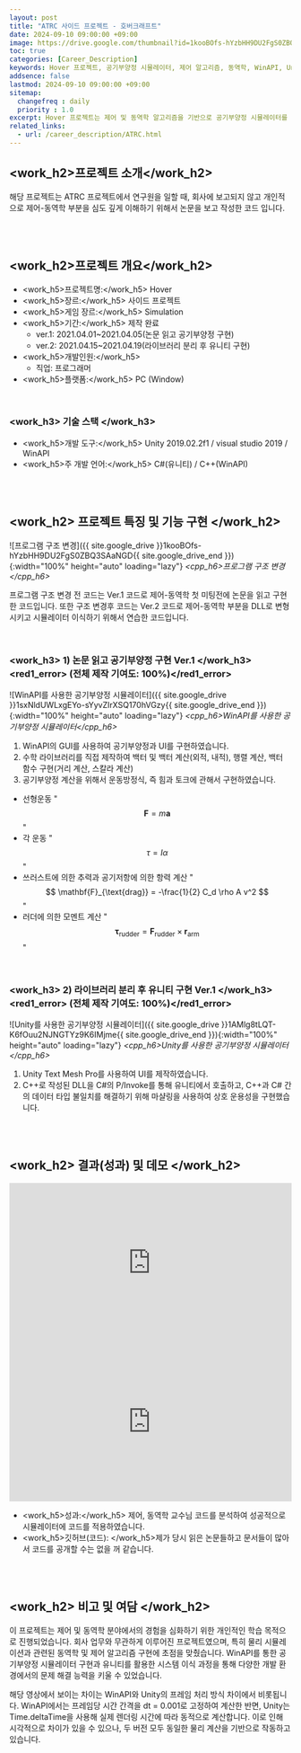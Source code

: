 ```yaml
---
layout: post
title: "ATRC 사이드 프로젝트 - 호버크래프트"
date: 2024-09-10 09:00:00 +09:00
image: https://drive.google.com/thumbnail?id=1kooBOfs-hYzbHH9DU2FgS0ZBQ3SAaNGD
toc: true
categories: [Career_Description]
keywords: Hover 프로젝트, 공기부양정 시뮬레이터, 제어 알고리즘, 동역학, WinAPI, Unity, 물리 시뮬레이션, C++, C#, P/Invoke, 마샬링, 사이드 프로젝트, 시뮬레이션 게임
addsence: false
lastmod: 2024-09-10 09:00:00 +09:00
sitemap:
  changefreq : daily
  priority : 1.0
excerpt: Hover 프로젝트는 제어 및 동역학 알고리즘을 기반으로 공기부양정 시뮬레이터를 개발한 사이드 프로젝트입니다. WinAPI와 Unity를 활용해 다양한 플랫폼에서 구현되었습니다.
related_links:
  - url: /career_description/ATRC.html
---
```


## <work_h2>프로젝트 소개</work_h2>

해당 프로젝트는 ATRC 프로젝트에서 연구원을 일할 때, 회사에 보고되지 않고 개인적으로 제어-동역학 부분을 심도 깊게 이해하기 위해서 논문을 보고 작성한 코드 입니다. 

<br>
<br>

## <work_h2>프로젝트 개요</work_h2>

- <span><work_h5>프로젝트명:</work_h5> Hover</span>
- <span><work_h5>장르:</work_h5> 사이드 프로젝트</span>
- <span><work_h5>게임 장르:</work_h5> Simulation</span>
- <span><work_h5>기간:</work_h5> 제작 완료</span>
  - ver.1: 2021.04.01~2021.04.05(논문 읽고 공기부양정 구현)
  - ver.2: 2021.04.15~2021.04.19(라이브러리 분리 후 유니티 구현)
- <span><work_h5>개발인원:</work_h5> </span>
  - 직업: 프로그래머
- <span><work_h5>플랫폼:</work_h5> PC (Window) </span>

<br>

### <work_h3> 기술 스택 </work_h3>

- <span><work_h5>개발 도구:</work_h5> Unity 2019.02.2f1 / visual studio 2019 / WinAPI  </span>
- <span><work_h5>주 개발 언어:</work_h5> C#(유니티) /  C++(WinAPI) </span>

<br>
<br>

## <work_h2> 프로젝트 특징 및 기능 구현 </work_h2>

![프로그램 구조 변경]({{ site.google_drive }}1kooBOfs-hYzbHH9DU2FgS0ZBQ3SAaNGD{{ site.google_drive_end }}){:width="100%" height="auto" loading="lazy"}
*<cpp_h6>프로그램 구조 변경</cpp_h6>*

프로그램 구조 변경 전 코드는 Ver.1 코드로 제어-동역학 첫 미팅전에 논문을 읽고 구현한 코드입니다. 또한 구조 변경후 코드는 Ver.2 코드로 제어-동역학 부분을 DLL로 변형시키고 시뮬레이터 이식하기 위해서 연습한 코드입니다.

<br>

### <work_h3> 1) 논문 읽고 공기부양정 구현 Ver.1  </work_h3><red1_error> (전체 제작 기여도: 100%)</red1_error>

![WinAPI를 사용한 공기부양정 시뮬레이터]({{ site.google_drive }}1sxNldUWLxgEYo-sYyvZIrXSQ170hVGzy{{ site.google_drive_end }}){:width="100%" height="auto" loading="lazy"}
*<cpp_h6>WinAPI를 사용한 공기부양정 시뮬레이터</cpp_h6>*

1. WinAPI의 GUI를 사용하여 공기부양정과 UI를 구현하였습니다.
2. 수학 라이브러리를 직접 제작하여 백터 및 백터 계산(외적, 내적), 행렬 계산, 백터 함수 구현(거리 계산, 스칼라 계산)
3. 공기부양정 계산을 위해서 운동방정식, 즉 힘과 토크에 관해서 구현하였습니다.
  - 선형운동 
    " $$ \mathbf{F} = m \mathbf{a} $$ "
  - 각 운동
    " $$ \tau = I \alpha $$ "
  - 쓰러스트에 의한 추력과 공기저항에 의한 항력 계산 
    " $$ \mathbf{F}_{\text{drag}} = -\frac{1}{2} C_d \rho A v^2 $$ "
  - 러더에 의한 모멘트 계산
    " $$ \mathbf{\tau}_{\text{rudder}} = \mathbf{F}_{\text{rudder}} \times \mathbf{r}_{\text{arm}} $$ "

<br>

### <work_h3> 2) 라이브러리 분리 후 유니티 구현 Ver.1  </work_h3><red1_error> (전체 제작 기여도: 100%)</red1_error>

![Unity를 사용한 공기부양정 시뮬레이터]({{ site.google_drive }}1AMlg8tLQT-K6fOuu2NJNGTYz9K6IMjme{{ site.google_drive_end }}){:width="100%" height="auto" loading="lazy"}
*<cpp_h6>Unity를 사용한 공기부양정 시뮬레이터</cpp_h6>*

1. Unity Text Mesh Pro를 사용하여 UI를 제작하였습니다.
2. C++로 작성된 DLL을 C#의 P/Invoke를 통해 유니티에서 호출하고, C++과 C# 간의 데이터 타입 불일치를 해결하기 위해 마샬링을 사용하여 상호 운용성을 구현했습니다.


<br>
<br>

## <work_h2> 결과(성과) 및 데모 </work_h2>

<iframe width="100%" style="aspect-ratio:16/9" src="https://drive.google.com/file/d/1zPU8VvS2mzCRwZmeRKXTv50Otgyq2nST/preview" title="Hover(WinAPI)" frameborder="0" allow="accelerometer; autoplay; clipboard-write; encrypted-media; gyroscope; picture-in-picture; web-share" allowfullscreen></iframe>

<iframe width="100%" style="aspect-ratio:16/9" src="https://drive.google.com/file/d/1xLeYcxPUKeWWnan7mNxiZUk1E3FuphDr/preview" title="Hover(WinAPI)" frameborder="0" allow="accelerometer; autoplay; clipboard-write; encrypted-media; gyroscope; picture-in-picture; web-share" allowfullscreen></iframe>

- <span><work_h5>성과:</work_h5> 제어, 동역학 교수님 코드를 분석하여 성공적으로 시뮬레이터에 코드를 적용하였습니다. </span>
- <span><work_h5>깃허브(코드): </work_h5>제가 당시 읽은 논문들하고 문서들이 많아서 코드를 공개할 수는 없을 꺼 같습니다.</span>

<br>
<br>

## <work_h2> 비고 및 여담 </work_h2>

이 프로젝트는 제어 및 동역학 분야에서의 경험을 심화하기 위한 개인적인 학습 목적으로 진행되었습니다. 회사 업무와 무관하게 이루어진 프로젝트였으며, 특히 물리 시뮬레이션과 관련된 동역학 및 제어 알고리즘 구현에 초점을 맞췄습니다. WinAPI를 통한 공기부양정 시뮬레이터 구현과 유니티를 활용한 시스템 이식 과정을 통해 다양한 개발 환경에서의 문제 해결 능력을 키울 수 있었습니다. 

해당 영상에서 보이는 차이는 WinAPI와 Unity의 프레임 처리 방식 차이에서 비롯됩니다. WinAPI에서는 프레임당 시간 간격을 dt = 0.001로 고정하여 계산한 반면, Unity는 Time.deltaTime을 사용해 실제 렌더링 시간에 따라 동적으로 계산합니다. 이로 인해 시각적으로 차이가 있을 수 있으나, 두 버전 모두 동일한 물리 계산을 기반으로 작동하고 있습니다.
